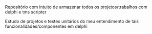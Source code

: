  Repositório com intuito de armazenar todos os projetos/trabalhos com delphi e tms scripter


Estudo de projetos e testes unitários do meu entendimento de tais funcionalidades/componentes em delphi

